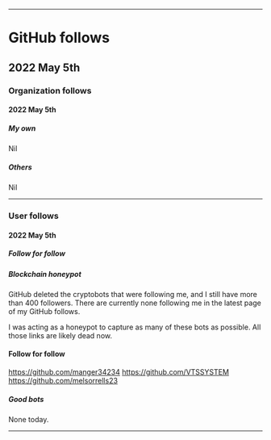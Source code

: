 
***

# GitHub follows

## 2022 May 5th

### Organization follows

#### 2022 May 5th

##### My own

Nil

##### Others

Nil

***

### User follows

#### 2022 May 5th

##### Follow for follow

##### Blockchain honeypot

GitHub deleted the cryptobots that were following me, and I still have more than 400 followers. There are currently none following me in the latest page of my GitHub follows.

I was acting as a honeypot to capture as many of these bots as possible. All those links are likely dead now.

#### Follow for follow

https://github.com/manger34234
https://github.com/VTSSYSTEM
https://github.com/melsorrells23

##### Good bots

None today.

***

<!-- TODO: Todays entries

#### Follow for follow

https://github.com/manger34234
https://github.com/VTSSYSTEM
https://github.com/melsorrells23

END: TODO !-->

